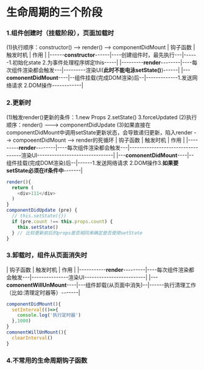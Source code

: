 # 生命周期的三个阶段

### 1.组件创建时（挂载阶段），页面加载时
(1)执行顺序：constructor()  -->  render()  -->  componentDidMount
|          钩子函数         |          触发时机         |                        作用                     |
|------**constructor**------|----创建组件时，最先执行---|------1.初始化state 2.为事件处理程序绑定this-----|
|---------**render**--------|----每次组件渲染都会触发---|---------渲染UI(**此时不能电泳setState()**)------|
|---**comonentDidMount**----|--组件挂载(完成DOM渲染)后--|-------------1.发送网络请求 2.DOM操作------------|

### 2.更新时
(1)触发render()更新的条件：1.new Props 2.setState() 3.forceUpdated
(2)执行顺序：render() ---> componentDidUpdate
(3)如果直接在componentDidMount中调用setState更新状态，会导致递归更新，陷入render --> compoeentDidMount --> render的死循环
|          钩子函数         |          触发时机         |                                   作用                                |
|---------**render**--------|----每次组件渲染都会触发---|----------------------------------渲染UI-------------------------------|
|---**comonentDidMount**----|--组件挂载(完成DOM渲染)后--|------1.发送网络请求 2.DOM操作3.**如果要setState必须在if条件中**-------|
```js
render(){
  return (
    <div>111</div>
  )
}
componentDidUpdate (pre) {
  // this.setState({})
  if (pre.count !== this.props.count) {
    this.setState()
  } // 比较更新前后的props是否相同来确定是否使用setState
}
```

### 3.卸载时，组件从页面消失时
|             钩子函数         |          触发时机         |                  作用                        |
|-----------**render**---------|----每次组件渲染都会触发---|---------------渲染UI-------------------------|
|---**comonentWillUnMount**----|---组件卸载(从页面中消失)--|------执行清理工作（比如:清理定时器等）-------|
```js
componentDidMount(){
  setInterval(()=>{
    console.log('执行定时器')
  },1000)
}
comonentWillUnMount(){
  clearInterval()
}
```

### 4.不常用的生命周期钩子函数